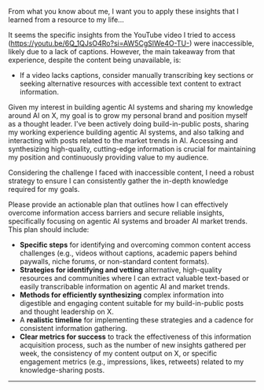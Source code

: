 From what you know about me, I want you to apply these insights that I learned from a resource to my life...

It seems the specific insights from the YouTube video I tried to access (https://youtu.be/6Q_1QJsO4Ro?si=AW5CgSlWe4O-TU-) were inaccessible, likely due to a lack of captions. However, the main takeaway from that experience, despite the content being unavailable, is:

*   If a video lacks captions, consider manually transcribing key sections or seeking alternative resources with accessible text content to extract information.

Given my interest in building agentic AI systems and sharing my knowledge around AI on X, my goal is to grow my personal brand and position myself as a thought leader. I've been actively doing build-in-public posts, sharing my working experience building agentic AI systems, and also talking and interacting with posts related to the market trends in AI. Accessing and synthesizing high-quality, cutting-edge information is crucial for maintaining my position and continuously providing value to my audience.

Considering the challenge I faced with inaccessible content, I need a robust strategy to ensure I can consistently gather the in-depth knowledge required for my goals.

Please provide an actionable plan that outlines how I can effectively overcome information access barriers and secure reliable insights, specifically focusing on agentic AI systems and broader AI market trends. This plan should include:

*   **Specific steps** for identifying and overcoming common content access challenges (e.g., videos without captions, academic papers behind paywalls, niche forums, or non-standard content formats).
*   **Strategies for identifying and vetting** alternative, high-quality resources and communities where I can extract valuable text-based or easily transcribable information on agentic AI and market trends.
*   **Methods for efficiently synthesizing** complex information into digestible and engaging content suitable for my build-in-public posts and thought leadership on X.
*   A **realistic timeline** for implementing these strategies and a cadence for consistent information gathering.
*   **Clear metrics for success** to track the effectiveness of this information acquisition process, such as the number of new insights gathered per week, the consistency of my content output on X, or specific engagement metrics (e.g., impressions, likes, retweets) related to my knowledge-sharing posts.

----